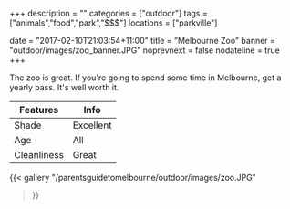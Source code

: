 +++
description = ""
categories = ["outdoor"]
tags = ["animals","food","park","$$$"]
locations = ["parkville"]

date = "2017-02-10T21:03:54+11:00"
title = "Melbourne Zoo"
banner = "outdoor/images/zoo_banner.JPG"
noprevnext = false
nodateline = true
+++

The zoo is great. If you're going to spend some time in Melbourne, get a yearly pass. It's well worth it.


Features  | Info
  ------------- | -------------
  Shade  | Excellent
  Age  | All
  Cleanliness | Great
  
{{< gallery
    "/parentsguidetomelbourne/outdoor/images/zoo.JPG"
>}}
